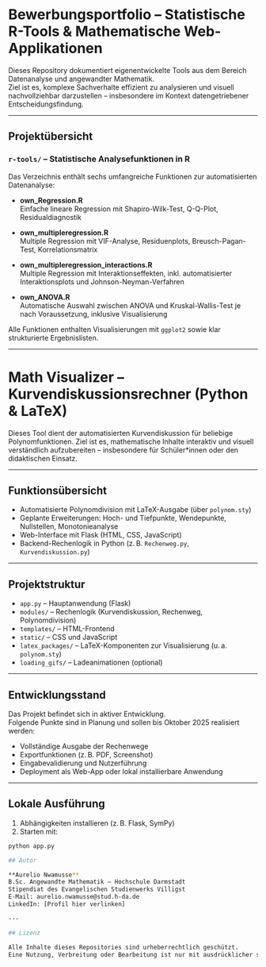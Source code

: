 # Bewerbungsportfolio – Statistische R-Tools & Mathematische Web-Applikationen

Dieses Repository dokumentiert eigenentwickelte Tools aus dem Bereich Datenanalyse und angewandter Mathematik.  
Ziel ist es, komplexe Sachverhalte effizient zu analysieren und visuell nachvollziehbar darzustellen – insbesondere im Kontext datengetriebener Entscheidungsfindung.

---

## Projektübersicht

### `r-tools/` – Statistische Analysefunktionen in R
Das Verzeichnis enthält sechs umfangreiche Funktionen zur automatisierten Datenanalyse:

- **own_Regression.R**  
  Einfache lineare Regression mit Shapiro-Wilk-Test, Q-Q-Plot, Residualdiagnostik

- **own_multipleregression.R**  
  Multiple Regression mit VIF-Analyse, Residuenplots, Breusch-Pagan-Test, Korrelationsmatrix

- **own_multipleregression_interactions.R**  
  Multiple Regression mit Interaktionseffekten, inkl. automatisierter Interaktionsplots und Johnson-Neyman-Verfahren

- **own_ANOVA.R**  
  Automatische Auswahl zwischen ANOVA und Kruskal-Wallis-Test je nach Voraussetzung, inklusive Visualisierung

Alle Funktionen enthalten Visualisierungen mit `ggplot2` sowie klar strukturierte Ergebnislisten.

---

# Math Visualizer – Kurvendiskussionsrechner (Python & LaTeX)

Dieses Tool dient der automatisierten Kurvendiskussion für beliebige Polynomfunktionen. Ziel ist es, mathematische Inhalte interaktiv und visuell verständlich aufzubereiten – insbesondere für Schüler*innen oder den didaktischen Einsatz.

---

## Funktionsübersicht

- Automatisierte Polynomdivision mit LaTeX-Ausgabe (über `polynom.sty`)
- Geplante Erweiterungen: Hoch- und Tiefpunkte, Wendepunkte, Nullstellen, Monotonieanalyse
- Web-Interface mit Flask (HTML, CSS, JavaScript)
- Backend-Rechenlogik in Python (z. B. `Rechenweg.py`, `Kurvendiskussion.py`)

---

## Projektstruktur

- `app.py` – Hauptanwendung (Flask)
- `modules/` – Rechenlogik (Kurvendiskussion, Rechenweg, Polynomdivision)
- `templates/` – HTML-Frontend
- `static/` – CSS und JavaScript
- `latex_packages/` – LaTeX-Komponenten zur Visualisierung (u. a. `polynom.sty`)
- `loading_gifs/` – Ladeanimationen (optional)

---

## Entwicklungsstand

Das Projekt befindet sich in aktiver Entwicklung.  
Folgende Punkte sind in Planung und sollen bis Oktober 2025 realisiert werden:

- Vollständige Ausgabe der Rechenwege
- Exportfunktionen (z. B. PDF, Screenshot)
- Eingabevalidierung und Nutzerführung
- Deployment als Web-App oder lokal installierbare Anwendung

---

## Lokale Ausführung

1. Abhängigkeiten installieren (z. B. Flask, SymPy)
2. Starten mit:

```bash
python app.py

## Autor

**Aurelio Nwamusse**  
B.Sc. Angewandte Mathematik – Hochschule Darmstadt  
Stipendiat des Evangelischen Studienwerks Villigst  
E-Mail: aurelio.nwamusse@stud.h-da.de  
LinkedIn: [Profil hier verlinken]

---

## Lizenz

Alle Inhalte dieses Repositories sind urheberrechtlich geschützt.  
Eine Nutzung, Verbreitung oder Bearbeitung ist nur mit ausdrücklicher schriftlicher Genehmigung des Autors gestattet.
